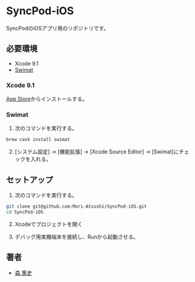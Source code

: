 # SyncPod-iOS
SyncPodのiOSアプリ用のリポジトリです。

## 必要環境
* Xcode 9.1
* [Swimat](https://github.com/Jintin/Swimat)

### Xcode 9.1
[App Store](https://itunes.apple.com/jp/app/xcode/id497799835?mt=12)からインストールする。

### Swimat
1. 次のコマンドを実行する。
```sh
brew cask install swimat
```

2. [システム設定] -> [機能拡張] -> [Xcode Source Editor] -> [Swimat]にチェックを入れる。

## セットアップ
1. 次のコマンドを実行する。
```sh
git clone git@github.com:Mori-Atsushi/SyncPod-iOS.git
cd SyncPod-iOS
```

2. Xcodeでプロジェクトを開く

3. デバッグ用実機端末を接続し、Runから起動させる。

## 著者
* [森 篤史](@Mori-Atsushi)

